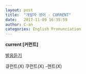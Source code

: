 ```yaml
---
layout: post
title:  "개발자 영어 - CURRENT"
date:   2017-11-09 16:35:59
author: C-an
categories: English Pronunciation
---
```


**current [커런트]**

<a href="https://dict-dn.pstatic.net/naver/dic/naverdic/endic/pron/clear/uk/000/C00138.mp3?_lsu_sa_=3b785153bdb33cb6ac92f13f3a2402f32d326225d70b4f8b60f2f67bfb5c61f1ea5d67636875fd7609396c15282b70f9a88d94b81a238358570941dbaf2fc72a50491e460259a96cea0eb3c4b17914ce">발음듣기</a>

큐런트(X) 쿠런트(X) -렌트(X)